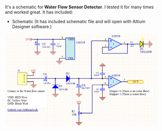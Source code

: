 It's a schematic for **Water Flow Sensor Detector**. I tested it for many times and worked great. It has included:
- Schematic (It has included schematic file and will open with Altium Designer software.)

![This is an image](https://github.com/AliRezaJoodi/Electronic-Modules/blob/main/Detector_Water%20Flow%20Sensor/Schematic/V2.0.png?raw=true)

